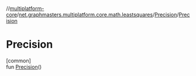 //[multiplatform-core](../../../index.md)/[net.graphmasters.multiplatform.core.math.leastsquares](../index.md)/[Precision](index.md)/[Precision](-precision.md)

# Precision

[common]\
fun [Precision](-precision.md)()

